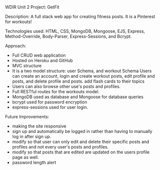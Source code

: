 WDIR Unit 2 Project: GetFit

Description: A full stack web app for creating fitness posts. It is a Pinterest for workouts!

Technologies used: HTML, CSS, MongoDB, Mongoose, EJS, Express, Method-Override, Body-Parser, Express-Sessions, and Bcrypt.

Approach:

- Full CRUD web application
- Hosted on Heroku and GitHub
- MVC structure
- It is a two model structure: user Schema, and workout Schema
Users can create an account, login and create workout posts, edit profile and posts, and delete profile and posts.
add flash cards to their topics
- Users can also browse other use's posts and profiles.
- Full RESTful routes for the workouts model.
- MongoDB used as database and Mongoose for database queries
- bcrypt used for password encryption
- express-sessions used for user login.

Future Improvements:
- making the site responsive
- sign up and automatically be logged in rather than having to manually log in after sign up.
- modify so that user can only edit and delete their specific posts and profiles and not every user's posts and profiles.
- modify so that posts that are edited are updated on the users profile page as well.
- password length alert
